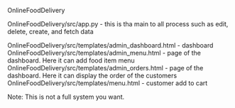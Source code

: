 OnlineFoodDelivery

OnlineFoodDelivery/src/app.py - this is tha main to all process such as edit, delete, create, and fetch data

OnlineFoodDelivery/src/templates/admin_dashboard.html - dashboard
OnlineFoodDelivery/src/templates/admin_menu.html - page of the dashboard. Here it can add food item menu
OnlineFoodDelivery/src/templates/admin_orders.html - page of the dashboard. Here it can display the order of the customers
OnlineFoodDelivery/src/templates/menu.html - customer add to cart

Note: This is not a full system you want.
